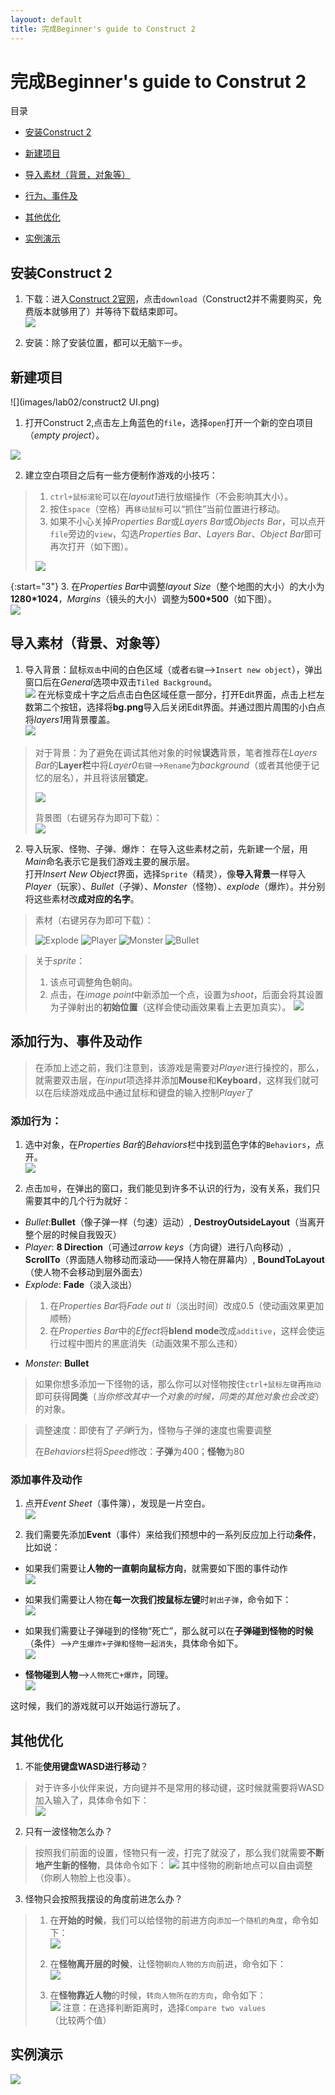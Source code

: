 ```yaml
---
layouot: default
title: 完成Beginner's guide to Construct 2
---
```


# 完成Beginner's guide to Construt 2

目录
* <a href="#c1">安装Construct 2</a>

* <a href="#c2">新建项目</a>

* <a href="#c3">导入素材（背景，对象等）</a>

* <a href="#c4">行为、事件及</a><!--大体完成 -->

* <a href="#c5">其他优化</a>

* <a href="#c6">实例演示</a>

## <a name="c1">安装Construct 2</a>

1. 下载：进入<a href="https://www.scirra.com/construct2" target="_blank">Construct 2官网</a>，点击`download`（Construct2并不需要购买，免费版本就够用了）并等待下载结束即可。  
![](images/lab02/construct2%20官网.png)

2. 安装：除了安装位置，都可以无脑`下一步`。

## <a name="c2">新建项目</a>

![](images/lab02/construct2 UI.png)

1. 打开Construct 2,点击左上角蓝色的`file`，选择`open`打开一个新的空白项目（*empty project*）。

![](images/lab02/emptyfile.png)

2. 建立空白项目之后有一些方便制作游戏的小技巧：
>1. `ctrl+鼠标滚轮`可以在*layout1*进行放缩操作（不会影响其大小）。
>2. 按住`space`（空格）再`移动鼠标`可以“抓住”当前位置进行移动。
>3. 如果不小心关掉*Properties Bar*或*Layers Bar*或*Objects Bar*，可以点开`file`旁边的`view`，勾选*Properties Bar*、*Layers Bar*、*Object Bar*即可再次打开（如下图）。
><img src="images/lab02/bars.png">

{:start="3"}
3. 在*Properties Bar*中调整*layout Size*（整个地图的大小）的大小为**1280*1024**，*Margins*（镜头的大小）调整为**500*500**（如下图）。  
![](images/lab02/bgsize.png)

## <a name="c3">导入素材（背景、对象等）</a>

1. 导入背景：鼠标`双击`中间的白色区域（或者`右键`-->`Insert new object`），弹出窗口后在*General*选项中双击`Tiled Background`。  
![](images/lab02/tiledbg.png)
在光标变成十字之后点击白色区域任意一部分，打开Edit界面，点击上栏左数第二个按钮，选择将**bg.png**导入后关闭Edit界面。并通过图片周围的小白点将*layers1*用背景覆盖。  
![](images/lab02/导入bg.png)

>对于背景：为了避免在调试其他对象的时候**误选**背景，笔者推荐在*Layers Bar*的**Layer栏**中将*Layer0*`右键`-->`Rename`为*background*（或者其他便于记忆的层名），并且将该层**锁定**。
>
>![](images/lab02/lockthebg.png)
>
>背景图（右键另存为即可下载）：  
>![](images/lab02/bg.png)

2. 导入玩家、怪物、子弹、爆炸：
在导入这些素材之前，先新建一个层，用*Main*命名表示它是我们游戏主要的展示层。  
打开*Insert New Object*界面，选择`Sprite`（精灵），像**导入背景**一样导入*Player*（玩家）、*Bullet*（子弹）、*Monster*（怪物）、*explode*（爆炸）。并分别将这些素材改**成对应的名字**。

>素材（右键另存为即可下载）：
>
>![Explode](images/lab02/explode.png)
>![Player](images/lab02/player.png)
>![Monster](images/lab02/monster.png)
>![Bullet](images/lab02/bullet.png)

>关于*sprite*：
>
>1. 该点可调整角色朝向。
>2. 点击，在*image point*中新添加一个点，设置为*shoot*，后面会将其设置为子弹射出的**初始位置**（这样会使动画效果看上去更加真实）。
>![](images/lab02/point.png)

## <a name="c4">添加行为、事件及动作</a>

>在添加上述之前，我们注意到，该游戏是需要对*Player*进行操控的，那么，就需要双击层，在*input*项选择并添加**Mouse**和**Keyboard**，这样我们就可以在后续游戏成品中通过鼠标和键盘的输入控制*Player*了

### 添加行为：
1. 选中对象，在*Properties Bar*的*Behaviors*栏中找到蓝色字体的`Behaviors`，点开。  
![](images/lab02/whereisbehav.png)

2. 点击`加号`，在弹出的窗口，我们能见到许多不认识的行为，没有关系，我们只需要其中的几个行为就好：  
* *Bullet*:**Bullet**（像子弹一样（匀速）运动）, **DestroyOutsideLayout**（当离开整个层的时候自我毁灭）
* *Player*: **8 Direction**（可通过*arrow keys*（方向键）进行八向移动）, **ScrollTo**（界面随人物移动而滚动——保持人物在屏幕内）, **BoundToLayout**（使人物不会移动到层外面去）  
* *Explode*: **Fade**（淡入淡出）
>1. 在*Properties Bar*将*Fade out ti*（淡出时间）改成0.5（使动画效果更加顺畅）  
>2. 在*Properties Bar*中的*Effect*将**blend mode**改成`additive`，这样会使运行过程中图片的黑底消失（动画效果不那么违和）

* *Monster*: **Bullet**

>如果你想多添加一下怪物的话，那么你可以对怪物按住`ctrl+鼠标左键`再`拖动`即可获得**同类**（*当你修改其中一个对象的时候，同类的其他对象也会改变*）的对象。

>调整速度：即使有了*子弹*行为，怪物与子弹的速度也需要调整
>
>在*Behaviors*栏将*Speed*修改：**子弹**为400；**怪物**为80

### 添加事件及动作

1. 点开*Event Sheet*（事件簿），发现是一片空白。  
![](images/lab02/whereises.png)

2. 我们需要先添加**Event**（事件）来给我们预想中的一系列反应加上行动**条件**，比如说：  
* 如果我们需要让**人物的一直朝向鼠标方向**，就需要如下图的事件动作  
![](images/lab02/面向角度.png)

* 如果我们需要让人物在**每一次我们按鼠标左键**时`射出子弹`，命令如下：  
![](images/lab02/shoot.png)

* 如果我们需要让子弹碰到的怪物“死亡”，那么就可以在**子弹碰到怪物的时候**（条件）-->`产生爆炸+子弹和怪物一起消失`，具体命令如下。  
![](images/lab02/monsterdes.png)

* **怪物碰到人物**-->`人物死亡+爆炸`，同理。  
![](images/lab02/Playerdie.png)

这时候，我们的游戏就可以开始运行游玩了。


## <a name="c5">其他优化</a>

1. 不能**使用键盘WASD进行移动**？  
>对于许多小伙伴来说，方向键并不是常用的移动键，这时候就需要将WASD加入输入了，具体命令如下：  
>![](images/lab02/WASD.png)

2. 只有一波怪物怎么办？  
>按照我们前面的设置，怪物只有一波，打完了就没了，那么我们就需要**不断地产生新的怪物**，具体命令如下： 
>![](images/lab02/rebirth.png)
其中怪物的刷新地点可以自由调整（你刷人物脸上也没事）。

3. 怪物只会按照我摆设的角度前进怎么办？  
>1. 在**开始的时候**，我们可以给怪物的前进方向`添加一个随机的角度`，命令如下：  
>![](images/lab02/randomdegrees.png)
>
>2. 在**怪物离开层的时候**，让怪物`朝向人物的方向`前进，命令如下：  
>![](images/lab02/outside.png)
>
>3. 在**怪物靠近人物**的时候，`转向人物所在的方向`，命令如下：  
>![](images/lab02/toward.png)
>注意：在选择判断距离时，选择`Compare two values`（比较两个值）

## <a name="c6">实例演示</a>

![](images/lab02/finish.gif)